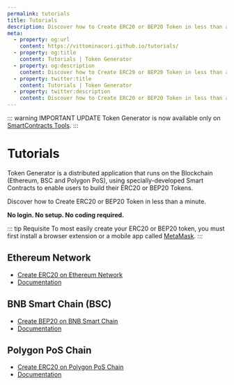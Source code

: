 ```yaml
---
permalink: tutorials
title: Tutorials
description: Discover how to Create ERC20 or BEP20 Token in less than a minute. No login. No setup. No coding required.
meta:
  - property: og:url
    content: https://vittominacori.github.io/tutorials/
  - property: og:title
    content: Tutorials | Token Generator
  - property: og:description
    content: Discover how to Create ERC20 or BEP20 Token in less than a minute. No login. No setup. No coding required.
  - property: twitter:title
    content: Tutorials | Token Generator
  - property: twitter:description
    content: Discover how to Create ERC20 or BEP20 Token in less than a minute. No login. No setup. No coding required.
---
```


::: warning IMPORTANT UPDATE
Token Generator is now available only on [SmartContracts Tools](https://www.smartcontracts.tools/token-generator/).
:::

# Tutorials

Token Generator is a distributed application that runs on the Blockchain (Ethereum, BSC and Polygon PoS), using specially-developed Smart Contracts to enable users to build their ERC20 or BEP20 Tokens.

Discover how to Create ERC20 or BEP20 Token in less than a minute.

**No login. No setup. No coding required.**

::: tip Requisite
To most easily create your ERC20 or BEP20 token, you must first install a browser extension or a mobile app called [MetaMask](https://metamask.io/).
:::

## Ethereum Network

- [Create ERC20 on Ethereum Network](https://vittominacori.github.io/erc20-generator/)
- [Documentation](/tutorials/how-to-create-erc20-token/)

## BNB Smart Chain (BSC)

- [Create BEP20 on BNB Smart Chain](https://vittominacori.github.io/bep20-generator/)
- [Documentation](/tutorials/how-to-create-bep20-token/)

## Polygon PoS Chain

- [Create ERC20 on Polygon PoS Chain](https://vittominacori.github.io/polygon-generator/)
- [Documentation](/tutorials/how-to-create-polygon-erc20-token/)
